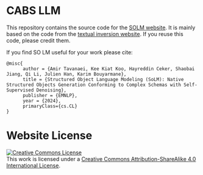 # CABS LLM

This repository contains the source code for the [SOLM website](https://so-lm.github.io).
It is mainly based on the code from the [textual inversion website](textual-inversion.github.io). If you reuse this code, please credit them.

If you find SO LM useful for your work please cite:
```
@misc{
      author = {Amir Tavanaei, Kee Kiat Koo, Hayreddin Ceker, Shaobai Jiang, Qi Li, Julien Han, Karim Bouyarmane},
      title = {Structured Object Language Modeling (SoLM): Native Structured Objects Generation Conforming to Complex Schemas with Self-Supervised Denoising},
      publisher = {EMNLP},
      year = {2024},
      primaryClass={cs.CL}
}
```

# Website License
<a rel="license" href="http://creativecommons.org/licenses/by-sa/4.0/"><img alt="Creative Commons License" style="border-width:0" src="https://i.creativecommons.org/l/by-sa/4.0/88x31.png" /></a><br />This work is licensed under a <a rel="license" href="http://creativecommons.org/licenses/by-sa/4.0/">Creative Commons Attribution-ShareAlike 4.0 International License</a>.